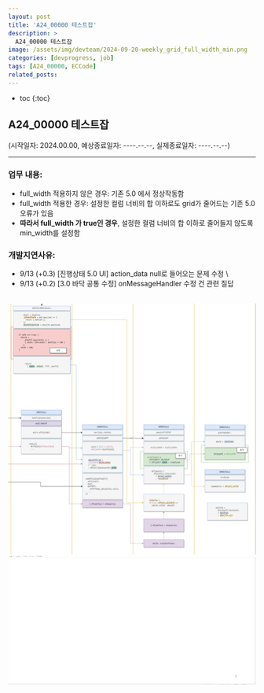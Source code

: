 ```yaml
---
layout: post
title: 'A24_00000 테스트잡'
description: >
  A24_00000 테스트잡
image: /assets/img/devteam/2024-09-20-weekly_grid_full_width_min.png
categories: [devprogress, job]
tags: [A24_00000, ECCode]
related_posts:
---
```


* toc
{:toc}

## A24_00000 테스트잡
(시작일자: 2024.00.00, 예상종료일자: ----.--.--, 실제종료일자: ----.--.--)

---

### 업무 내용:

  - full_width 적용하지 않은 경우: 기존 5.0 에서 정상작동함
  - full_width 적용한 경우: 설정한 컬럼 너비의 합 이하로도 grid가 줄어드는 기존 5.0 오류가 있음
  - **따라서 full_width 가 true인 경우**, 설정한 컬럼 너비의 합 이하로 줄어들지 않도록 min_width를 설정함

### 개발지연사유:

  - 9/13 (+0.3) [진행상태 5.0 UI] action_data null로 들어오는 문제 수정 \
  - 9/13 (+0.2) [3.0 바닥 공통 수정] onMessageHandler 수정 건 관련 질답

\
![grid full_width 도식도](../../../assets/img/devteam/2024-09-20-weekly_grid_full_width_min.png)
![grid full_width 적용 결과](../../../assets/img/devteam/2024-09-20-weekly_grid_full_width_result.gif)
